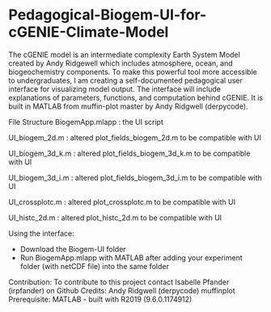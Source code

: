 # Pedagogical-Biogem-UI-for-cGENIE-Climate-Model
The cGENIE model is an intermediate complexity Earth System Model created by Andy Ridgewell which includes atmosphere, ocean, and biogeochemistry components. To make this powerful tool more accessible to undergraduates, I am creating a self-documented pedagogical user interface for visualizing model output. The interface will include explanations of parameters, functions, and computation behind cGENIE. It is built in MATLAB from muffin-plot master by Andy Ridgwell (derpycode).

File Structure
BiogemApp.mlapp : the UI script

UI_biogem_2d.m : altered plot_fields_biogem_2d.m to be compatible with UI

UI_biogem_3d_k.m : altered plot_fields_biogem_3d_k.m to be compatible with UI

UI_biogem_3d_i.m : altered plot_fields_biogem_3d_i.m to be compatible with UI

UI_crossplotc.m : altered plot_crossplotc.m to be compatible with UI

UI_histc_2d.m : altered plot_histc_2d.m to be compatible with UI

Using the interface:
- Download the Biogem-UI folder
- Run BiogemApp.mlapp with MATLAB after adding your experiment folder (with netCDF file) into the same folder


Contribution: To contribute to this project contact Isabelle Pfander (irpfander) on Github
Credits: Andy Ridgwell (derpycode) muffinplot 
Prerequisite: MATLAB - built with R2019 (9.6.0.1174912)

